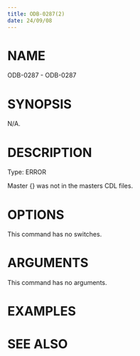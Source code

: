 ```yaml
---
title: ODB-0287(2)
date: 24/09/08
---
```


# NAME

ODB-0287 - ODB-0287

# SYNOPSIS

N/A.

# DESCRIPTION

Type: ERROR

Master {} was not in the masters CDL files.

# OPTIONS

This command has no switches.

# ARGUMENTS

This command has no arguments.

# EXAMPLES

# SEE ALSO
